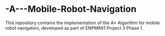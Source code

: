 # -A---Mobile-Robot-Navigation
This repository contains the implementation of the A* Algorithm for mobile robot navigation, developed as part of ENPM661 Project 3 Phase 1.
